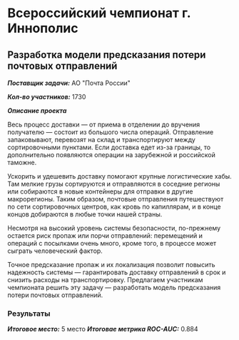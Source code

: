 # Всероссийский чемпионат г. Иннополис
## Разработка модели предсказания потери почтовых отправлений

***Поставщик задачи:*** АО "Почта России"

***Кол-во участников:*** 1730

***Описание проекта***

Весь процесс доставки — от приема в отделении до вручения получателю — состоит из большого числа операций. Отправление запаковывают, перевозят на склад и транспортируют между сортировочными пунктами. Если доставка едет из-за границы, то дополнительно появляются операции на зарубежной и российской таможне.

Ускорить и удешевить доставку помогают крупные логистические хабы. Там мелкие грузы сортируются и отправляются в соседние регионы или собираются в новые контейнеры для отправки в другие макрорегионы. Таким образом, почтовые отправления путешествуют по сети сортировочных центров, как кровь по капиллярам, и в конце концов добираются в любые точки нашей страны.

Несмотря на высокий уровень системы безопасности, по-прежнему остается риск пропаж или порчи отправлений: перемещений и операций с посылками очень много, кроме того, в процессе может сыграть человеческий фактор.

Точное предсказание пропаж и их локализация позволит повысить надежность системы — гарантировать доставку отправлений в срок и снизить расходы на транспортировку. Предлагаем участникам чемпионата решить эту задачу — разработать модель предсказания потери почтовых отправлений.

### Результаты
***Итоговое место:*** 5 место
***Итоговае метрика ROC-AUC:*** 0.884
